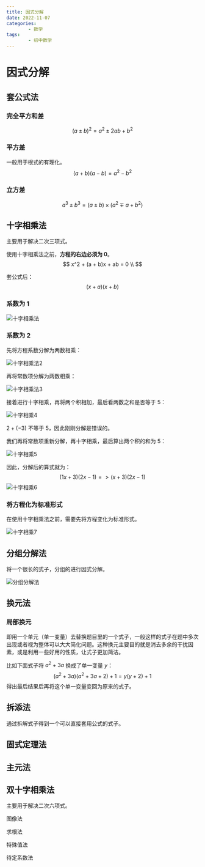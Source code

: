 ```yaml
---
title: 因式分解
date: 2022-11-07
categories:
        - 数学
tags:
        - 初中数学
---
```


# 因式分解

## 套公式法
### 完全平方和差

$$
(a \pm b)^2 = a^2 \pm 2ab + b^2
$$

### 平方差 

一般用于根式的有理化。
$$
(a + b)(a - b) = a^2 -b^2
$$

### 立方差

$$
a^3 \pm b^3 =(a \pm b) \times (a^2 \mp a + b^2)
$$

## 十字相乘法

主要用于解决二次三项式。

使用十字相乘法之前，**方程的右边必须为 0**。
$$
x^2 + (a + b)x + ab = 0 \\
$$

套公式后：
$$
(x + a)(x + b)
$$

### 系数为 1

![十字相乘法](https://gallery.yxzi.xyz/galleries/2022/10/11/%E5%8D%81%E5%AD%97%E7%9B%B8%E4%B9%98%E6%B3%95.png)

### 系数为 2 

先将方程系数分解为两数相乘：

![十字相乘法2](https://gallery.yxzi.xyz/galleries/2022/10/11/%E5%8D%81%E5%AD%97%E7%9B%B8%E4%B9%98%E6%B3%952.png)

再将常数项分解为两数相乘：

![十字相乘法3](https://gallery.yxzi.xyz/galleries/2022/10/11/%E5%8D%81%E5%AD%97%E7%9B%B8%E4%B9%98%E6%B3%953.png)

接着进行十字相乘，再将两个积相加，最后看两数之和是否等于 5：

![十字相乘4](https://gallery.yxzi.xyz/galleries/2022/10/11/%E5%8D%81%E5%AD%97%E7%9B%B8%E4%B9%984.png)

$2 + (-3)$ 不等于 5，因此刚刚分解是错误的。

我们再将常数项重新分解，再十字相乘，最后算出两个积的和为 5：

![十字相乘5](https://gallery.yxzi.xyz/galleries/2022/10/11/%E5%8D%81%E5%AD%97%E7%9B%B8%E4%B9%985.png)

因此，分解后的算式就为：
$$
(1x+3)(2x -1) => (x+3)(2x -1)
$$
![十字相乘6](https://gallery.yxzi.xyz/galleries/2022/11/23/%E5%8D%81%E5%AD%97%E7%9B%B8%E4%B9%986.gif)

### 将方程化为标准形式

在使用十字相乘法之前，需要先将方程变化为标准形式。

![十字相乘7](https://gallery.yxzi.xyz/galleries/2022/10/11/%E5%8D%81%E5%AD%97%E7%9B%B8%E4%B9%987.gif)

## 分组分解法

将一个很长的式子，分组的进行因式分解。

![分组分解法](https://gallery.yxzi.xyz/galleries/2022/11/07/%E5%88%86%E7%BB%84%E5%88%86%E8%A7%A3%E6%B3%95.png)

## 换元法

### 局部换元

即用一个单元（单一变量）去替换题目里的一个式子，一般这样的式子在题中多次出现或者视为整体可以大大简化问题。这种换元主要目的就是消去多余的干扰因素，或是利用一些好用的性质，让式子更加简洁。

比如下面式子将 $a^2+3a$ 换成了单一变量 $y$：
$$
(a^2 + 3a)(a^2 +3a +2) +1 = y(y+2)+1
$$
得出最后结果后再将这个单一变量变回为原来的式子。

## 拆添法

通过拆解式子得到一个可以直接套用公式的式子。

## 固式定理法

## 主元法

## 双十字相乘法

主要用于解决二次六项式。

图像法

求根法

特殊值法

待定系数法
